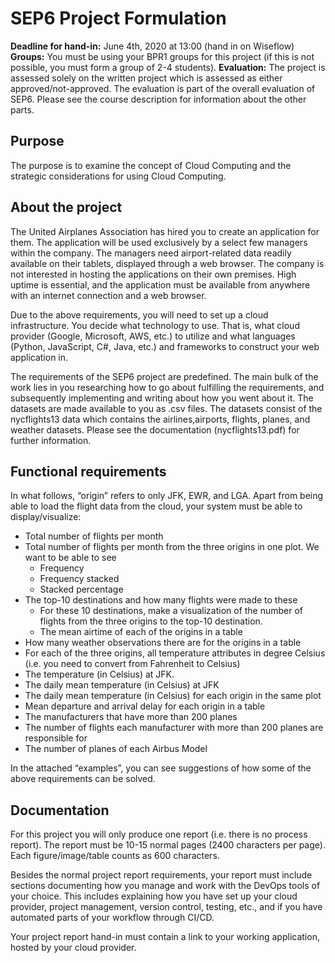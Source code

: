 # SEP6 Project Formulation 
**Deadline for hand-in:** June 4th, 2020 at 13:00 (hand in on Wiseflow) 
**Groups:** You must be using your BPR1 groups for this project (if this is not possible, you must form a group of 2-4 students). **Evaluation:** The project is assessed solely on the written project which is assessed as either approved/not-approved. The evaluation is part of the overall evaluation of SEP6. Please see the course description for information about the other parts. 
 
## **Purpose** 
The purpose is to examine the concept of Cloud Computing and the strategic considerations for using Cloud Computing.  
 
## **About the project** 
The United Airplanes Association has hired you to create an application for them. The application will be used exclusively by a select few managers within the company. The managers need airport-related data readily available on their tablets, displayed through a web browser. The company is not interested in hosting the applications on their own premises. High uptime is essential, and the application must be available from anywhere with an internet connection and a web browser. 
 
Due to the above requirements, you will need to set up a cloud infrastructure. You decide what technology to use. That is, what cloud provider (Google, Microsoft, AWS, etc.) to utilize and what languages (Python, JavaScript, C#, Java, etc.) and frameworks to construct your web application in. 
 
The requirements of the SEP6 project are predefined. The main bulk of the work lies in you researching how to go about fulfilling the requirements, and subsequently implementing and writing about how you went about it. 
 The datasets are made available to you as .csv files. The datasets consist of the ny​cflights13 data which contains the ​airlines​, ​airports​, ​flights​, ​planes​, and ​weather​ datasets. Please see the documentation (​nycflights13.pdf​) for further information. 

## **Functional requirements** 
In what follows, “origin” refers to only JFK, EWR, and LGA. Apart from being able to load the flight data from the cloud, your system must be able to display/visualize: 
 
- Total number of flights per month 
- Total number of flights per month from the three origins in one plot. We want to be able to see 
    - Frequency 
    - Frequency stacked 
    - Stacked percentage 
- The top-10 destinations and how many flights were made to these 
    - For these 10 destinations, make a visualization of the number of flights from the three origins to the top-10 destination. 
    - The mean airtime of each of the origins in a table 
- How many weather observations there are for the origins in a table 
- For each of the three origins, all temperature attributes in degree Celsius (i.e. you need to convert from Fahrenheit to Celsius) 
- The temperature (in Celsius) at JFK. 
- The daily mean temperature (in Celsius) at JFK 
- The daily mean temperature (in Celsius) for each origin in the same plot 
- Mean departure and arrival delay for each origin in a table 
- The manufacturers that have more than 200 planes 
- The number of flights each manufacturer with more than 200 planes are responsible for
- The number of planes of each Airbus Model 
 
In the attached “examples”, you can see suggestions of how some of the above requirements can be solved. 
 
## **Documentation**
For this project you will only produce one report (i.e. there is no process report). The report must be 10-15 normal pages (2400 characters per page). Each figure/image/table counts as 600 characters. 
 
Besides the normal project report requirements, your report must include sections documenting how you manage and work with the DevOps tools of your choice. This includes explaining how you have set up your cloud provider, project management, version control, testing, etc., and if you have automated parts of your workflow through CI/CD. 
 
Your project report hand-in must contain a link to your working application, hosted by your cloud provider.
